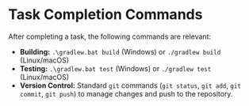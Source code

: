 # Task Completion Commands

After completing a task, the following commands are relevant:

*   **Building:** `.\gradlew.bat build` (Windows) or `./gradlew build` (Linux/macOS)
*   **Testing:** `.\gradlew.bat test` (Windows) or `./gradlew test` (Linux/macOS)
*   **Version Control:** Standard `git` commands (`git status`, `git add`, `git commit`, `git push`) to manage changes and push to the repository.